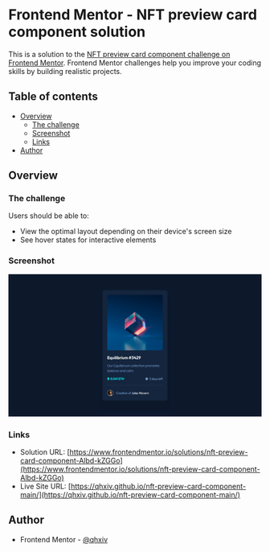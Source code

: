 # Frontend Mentor - NFT preview card component solution

This is a solution to the [NFT preview card component challenge on Frontend Mentor](https://www.frontendmentor.io/challenges/nft-preview-card-component-SbdUL_w0U). Frontend Mentor challenges help you improve your coding skills by building realistic projects. 

## Table of contents

- [Overview](#overview)
  - [The challenge](#the-challenge)
  - [Screenshot](#screenshot)
  - [Links](#links)
- [Author](#author)

## Overview

### The challenge

Users should be able to:

- View the optimal layout depending on their device's screen size
- See hover states for interactive elements

### Screenshot

![](./screenshot.png)

### Links

- Solution URL: [https://www.frontendmentor.io/solutions/nft-preview-card-component-Albd-kZGGo](https://www.frontendmentor.io/solutions/nft-preview-card-component-Albd-kZGGo)
- Live Site URL: [https://qhxiv.github.io/nft-preview-card-component-main/](https://qhxiv.github.io/nft-preview-card-component-main/)

## Author

- Frontend Mentor - [@qhxiv](https://www.frontendmentor.io/profile/qhxiv)
